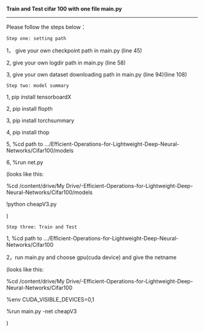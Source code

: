__Train and Test cifar 100 with one file main.py__
***
Please follow the steps below：

`Step one: setting path` 

1， give your own checkpoint path in main.py (line 45) 

2,  give your own logdir path in main.py (line 58) 

3,  give your own dataset downloading path in main.py (line 94)(line 108)



`Step two: model summary`

1,  pip install tensorboardX 

2,  pip install flopth 

3,  pip install torchsummary 

4,  pip install thop 

5,  %cd path to .../Efficient-Operations-for-Lightweight-Deep-Neural-Networks/Cifar100/models 

6,  %run net.py 

(looks like this:

%cd /content/drive/My Drive/-Efficient-Operations-for-Lightweight-Deep-Neural-Networks/Cifar100/models

!python cheapV3.py

)


`Step three: Train and Test`

1,  %cd path to .../Efficient-Operations-for-Lightweight-Deep-Neural-Networks/Cifar100 

2，run main.py and choose gpu(cuda device) and give the netname 

(looks like this:

%cd /content/drive/My Drive/-Efficient-Operations-for-Lightweight-Deep-Neural-Networks/Cifar100

%env CUDA_VISIBLE_DEVICES=0,1

%run main.py -net cheapV3

)
